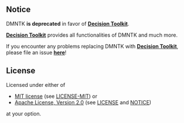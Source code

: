 [mit-url]: https://opensource.org/licenses/MIT
[mit-license-url]: https://github.com/dmntk/dmntk.rs/blob/main/LICENSE-MIT
[apache-url]: https://www.apache.org/licenses/LICENSE-2.0
[apache-license-url]: https://github.com/dmntk/dmntk.rs/blob/main/LICENSE
[apache-notice-url]: https://github.com/dmntk/dmntk.rs/blob/main/NOTICE

## Notice

DMNTK **is deprecated** in favor of **[Decision Toolkit](https://crates.io/crates/dsntk)**.

**[Decision Toolkit](https://crates.io/crates/dsntk)** provides all functionalities of DMNTK and much more.

If you encounter any problems replacing DMNTK with **[Decision Toolkit](https://crates.io/crates/dsntk)**,
please file an issue **[here](https://github.com/dsntk/dsntk-rs/issues)**!

## License

Licensed under either of

- [MIT license][mit-url] (see [LICENSE-MIT][mit-license-url]) or
- [Apache License, Version 2.0][apache-url] (see [LICENSE][apache-license-url] and [NOTICE][apache-notice-url])

at your option.
